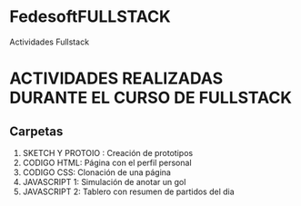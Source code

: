 # FedesoftFULLSTACK
Actividades Fullstack

ACTIVIDADES REALIZADAS DURANTE EL CURSO DE FULLSTACK
=======
## Carpetas

  1. SKETCH Y PROTOIO : Creación de prototipos
  2. CODIGO HTML: Página con el perfil personal
  3. CODIGO CSS: Clonación de una página
  4. JAVASCRIPT 1: Simulación de anotar un gol
  5. JAVASCRIPT 2: Tablero con resumen de partidos del dia
